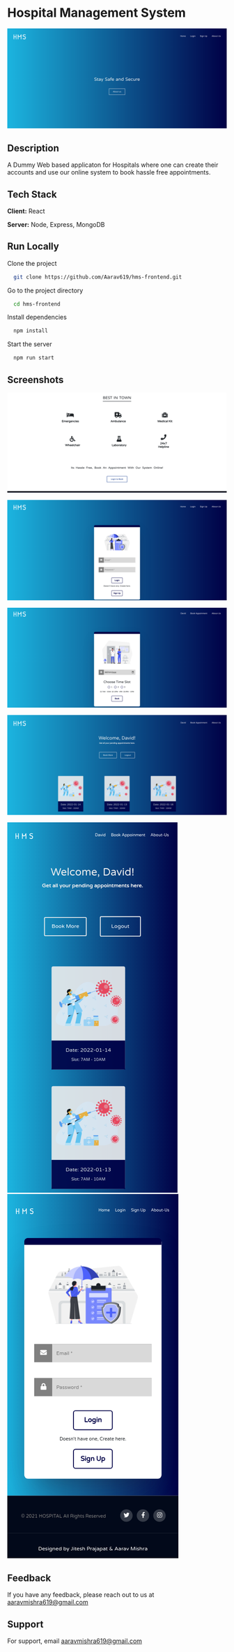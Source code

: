 
# Hospital Management System


![home-page](Screenshots/home-page.png)

## Description

A Dummy Web based applicaton for Hospitals where one can create their accounts and use our online system to book hassle free appointments.

## Tech Stack

**Client:** React

**Server:** Node, Express, MongoDB


## Run Locally

Clone the project

```bash
  git clone https://github.com/Aarav619/hms-frontend.git
```

Go to the project directory

```bash
  cd hms-frontend
```

Install dependencies

```bash
  npm install
```

Start the server

```bash
  npm run start
```


## Screenshots

![services-page](Screenshots/Services-page.png)

![login-page](Screenshots/Login-page.png)

![book-appointment-page](Screenshots/Book-appointment.png)

![landing-page](Screenshots/Landing-page.png)

![mobile-landing-page](Screenshots/mobile-landing-page.png)  ![mobile-login-page](Screenshots/mobile-login.png)


## Feedback

If you have any feedback, please reach out to us at aaravmishra619@gmail.com


## Support

For support, email aaravmishra619@gmail.com 

